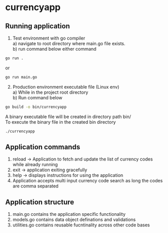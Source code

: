 # currencyapp

## Running application
1. Test environment with go compiler  
a) navigate to root directory where main.go file exists.  
b) run command below either command
```bash
go run .
```
or 
```bash
go run main.go
```

2. Production environment executable file (Linux env)  
a) While in the project root directory  
b) Run command below  
```bash
go build -o bin/currencyapp
```
A binary executable file will be created in directory path bin/  
To execute the binary file in the created bin directory
```bash
./currencyapp
```

## Application commands 
1. reload -> Application to fetch and update the list of currency codes while already running
2. exit -> application exiting gracefully 
3. help -> displays instructions for using the application
4. Application accepts multi input currency code search as long the codes are comma separated

## Application structure 
1. main.go contains the application specific functionality
2. models.go contains data object definations and validations
3. utilities.go contains reusable fucntinality across other code bases 